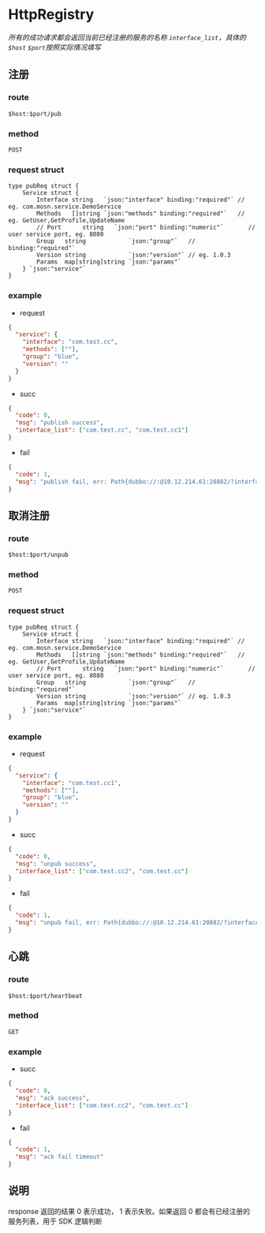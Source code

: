# HttpRegistry

_所有的成功请求都会返回当前已经注册的服务的名称 `interface_list`，具体的`$host` `$port`按照实际情况填写_

## 注册

### route

`$host:$port/pub`

### method

`POST`

### request struct

```golang
type pubReq struct {
	Service struct {
		Interface string   `json:"interface" binding:"required"` // eg. com.mosn.service.DemoService
		Methods   []string `json:"methods" binding:"required"`   // eg. GetUser,GetProfile,UpdateName
		// Port      string   `json:"port" binding:"numeric"`       // user service port, eg. 8080
		Group   string            `json:"group"`   // binding:"required"`
		Version string            `json:"version"` // eg. 1.0.3
		Params  map[string]string `json:"params"`
	} `json:"service"`
}
```

### example

- request

```json
{
  "service": {
    "interface": "com.test.cc",
    "methods": [""],
    "group": "blue",
    "version": ""
  }
}
```

- succ

```json
{
  "code": 0,
  "msg": "publish success",
  "interface_list": ["com.test.cc", "com.test.cc1"]
}
```

- fail

```json
{
  "code": 1,
  "msg": "publish fail, err: Path{dubbo://:@10.12.214.61:20882/?interface=com.test.cc1&group=blue&version=} has been registered"
}
```

## 取消注册

### route

`$host:$port/unpub`

### method

`POST`

### request struct

```golang
type pubReq struct {
	Service struct {
		Interface string   `json:"interface" binding:"required"` // eg. com.mosn.service.DemoService
		Methods   []string `json:"methods" binding:"required"`   // eg. GetUser,GetProfile,UpdateName
		// Port      string   `json:"port" binding:"numeric"`       // user service port, eg. 8080
		Group   string            `json:"group"`   // binding:"required"`
		Version string            `json:"version"` // eg. 1.0.3
		Params  map[string]string `json:"params"`
	} `json:"service"`
}
```

### example

- request

```json
{
  "service": {
    "interface": "com.test.cc1",
    "methods": [""],
    "group": "blue",
    "version": ""
  }
}
```

- succ

```json
{
  "code": 0,
  "msg": "unpub success",
  "interface_list": ["com.test.cc2", "com.test.cc"]
}
```

- fail

```json
{
  "code": 1,
  "msg": "unpub fail, err: Path{dubbo://:@10.12.214.61:20882/?interface=com.test.cc&group=blue&version=} has not registered"
}
```

## 心跳

### route

`$host:$port/heartbeat`

### method

`GET`

### example

- succ

```json
{
  "code": 0,
  "msg": "ack success",
  "interface_list": ["com.test.cc2", "com.test.cc"]
}
```

- fail

```json
{
  "code": 1,
  "msg": "ack fail timeout"
}
```

## 说明

response 返回的结果 0 表示成功， 1 表示失败。如果返回 0 都会有已经注册的服务列表，用于 SDK 逻辑判断
